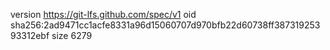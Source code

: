 version https://git-lfs.github.com/spec/v1
oid sha256:2ad9471cc1acfe8331a96d15060707d970bfb22d60738ff38731925393312ebf
size 6279
